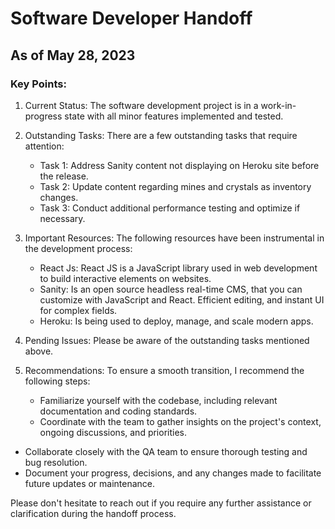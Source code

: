 # Software Developer Handoff 

## As of May 28, 2023

### Key Points:

1. Current Status: The software development project is in a work-in-progress state with all minor features implemented and tested.

2. Outstanding Tasks: There are a few outstanding tasks that require attention:
   - Task 1: Address Sanity content not displaying on Heroku site before the release.
   - Task 2: Update content regarding mines and crystals as inventory changes.
   - Task 3: Conduct additional performance testing and optimize if necessary.

3. Important Resources: The following resources have been instrumental in the development process:
   - React Js: React JS is a JavaScript library used in web development to build interactive elements on websites.
   - Sanity: Is an open source headless real-time CMS, that you can customize with JavaScript and React. Efficient editing, and instant UI for complex fields.
   - Heroku: Is being used to deploy, manage, and scale modern apps.

4. Pending Issues: Please be aware of the outstanding tasks mentioned above.

5. Recommendations: To ensure a smooth transition, I recommend the following steps:
   - Familiarize yourself with the codebase, including relevant documentation and coding standards.
   - Coordinate with the team to gather insights on the project's context, ongoing discussions, and priorities.
  - Collaborate closely with the QA team to ensure thorough testing and bug resolution.
  - Document your progress, decisions, and any changes made to facilitate future updates or maintenance.

Please don't hesitate to reach out if you require any further assistance or clarification during the handoff process.
